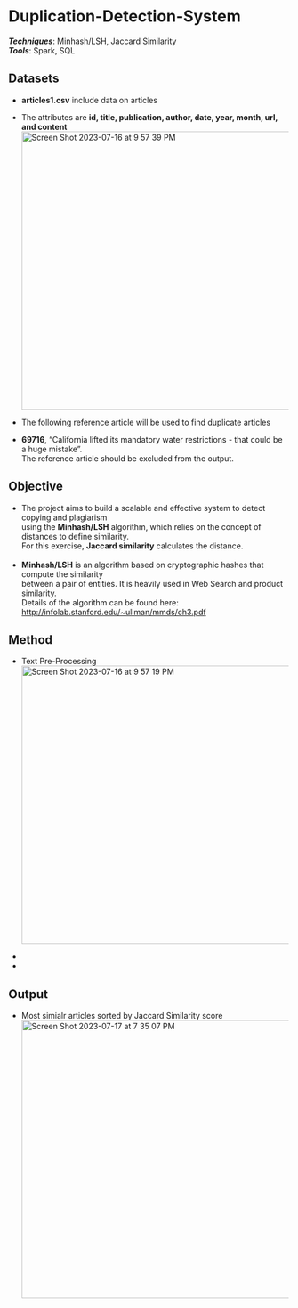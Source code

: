 # Duplication-Detection-System

_**Techniques**_: Minhash/LSH, Jaccard Similarity <br />
_**Tools**_: Spark, SQL <br>

## Datasets
* **articles1.csv** include data on articles 
* The attributes are **id, title, publication, author, date, year, month, url, and content** <br />
<img width="500" alt="Screen Shot 2023-07-16 at 9 57 39 PM" src="https://github.com/SeungPang11/Duplication-Detection-System/assets/67944800/c7c70cb0-e5cd-4c0b-8880-05f6989a9929"> <br />

* The following reference article will be used to find duplicate articles <br /> 
* **69716**, “California lifted its mandatory water restrictions - that could be a huge mistake”. <br /> 
The reference article should be excluded from the output.

## Objective
* The project aims to build a scalable and effective system to detect copying and plagiarism <br />
  using the **Minhash/LSH** algorithm, which relies on the concept of distances to define similarity. <br /> 
  For this exercise, **Jaccard similarity** calculates the distance. <br /> <br />
* **Minhash/LSH** is an algorithm based on cryptographic hashes that compute the similarity <br />
  between a pair of entities. It is heavily used in Web Search and product similarity.  <br />
  Details of the algorithm can be found here: http://infolab.stanford.edu/~ullman/mmds/ch3.pdf <br />

## Method
* Text Pre-Processing <br />
<img width="500" alt="Screen Shot 2023-07-16 at 9 57 19 PM" src="https://github.com/SeungPang11/Duplication-Detection-System/assets/67944800/15ff9e52-e091-4e25-8b7d-565d9b9daa3d"> <br />

*  <br />
*  <br />
## Output
*  Most simialr articles sorted by Jaccard Similarity score <br /> <img width="500" alt="Screen Shot 2023-07-17 at 7 35 07 PM" src="https://github.com/SeungPang11/Duplication-Detection-System/assets/67944800/128c32c6-028f-44dd-b8a0-a347bbb49306">




